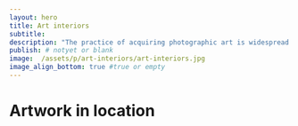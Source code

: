 ```yaml
---
layout: hero
title: Art interiors
subtitle:
description: "The practice of acquiring photographic art is widespread. Featured photo-art-works in interiors. Rokma has been working with Interiors Designers and Architects planning and delivering art photos to boutique hotels and restaurants."
publish: # notyet or blank
image:  /assets/p/art-interiors/art-interiors.jpg
image_align_bottom: true #true or empty
---
```


# Artwork in location
